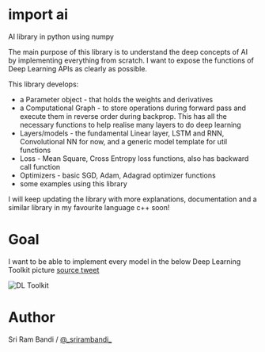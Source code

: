 # import ai
AI library in python using numpy

The main purpose of this library is to understand the deep concepts of AI by implementing everything from scratch. I want to expose the functions of Deep Learning APIs as clearly as possible.

This library develops:
  - a Parameter object - that holds the weights and derivatives
  - a Computational Graph - to store operations during forward pass and execute them in reverse order during backprop. This has all the necessary functions to help realise many layers to do deep learning
  - Layers/models - the fundamental Linear layer, LSTM and RNN, Convolutional NN for now, and a generic model template for util functions
  - Loss - Mean Square, Cross Entropy loss functions, also has backward call function
  - Optimizers - basic SGD, Adam, Adagrad optimizer functions
  - some examples using this library

I will keep updating the library with more explanations, documentation and a similar library in my favourite language c++ soon!

# Goal
I want to be able to implement every model in the below Deep Learning Toolkit picture [source tweet](https://twitter.com/OriolVinyalsML/status/1212422497339105280?s=20)

![DL Toolkit](/assets/dl_toolbox.jpeg)

# Author
Sri Ram Bandi / [@\_srirambandi\_](https://twitter.com/_srirambandi_)
